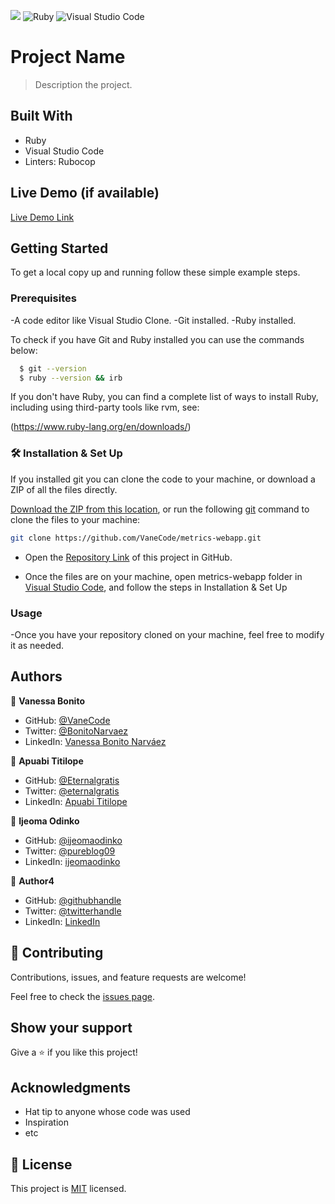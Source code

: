 ![](https://img.shields.io/badge/Microverse-blueviolet) ![Ruby](https://img.shields.io/badge/ruby-%23CC342D.svg?style=for-the-badge&logo=ruby&logoColor=white) ![Visual Studio Code](https://img.shields.io/badge/Visual%20Studio%20Code-0078d7.svg?style=for-the-badge&logo=visual-studio-code&logoColor=white)

# Project Name

> Description the project.


## Built With

- Ruby
- Visual Studio Code
- Linters: Rubocop

## Live Demo (if available)

[Live Demo Link](https://livedemo.com)


## Getting Started

To get a local copy up and running follow these simple example steps.

### Prerequisites

-A code editor like Visual Studio Clone.
-Git installed.
-Ruby installed.

To check if you have Git and Ruby installed you can use the commands below:

 ```sh
   $ git --version
   $ ruby --version && irb
   ```
If you don't have Ruby, you can find a complete list of ways to install Ruby, including using third-party tools like rvm, see:

(https://www.ruby-lang.org/en/downloads/)
### 🛠 Installation & Set Up

If you installed git you can clone the code to your machine, or download a ZIP of all the files directly.

[Download the ZIP from this location](https://github.com/VaneCode/metrics-webapp/archive/refs/heads/main.zip), or run the following [git](https://git-scm.com/downloads) command to clone the files to your machine:

```bash
git clone https://github.com/VaneCode/metrics-webapp.git
```

- Open the [Repository Link](https://github.com/VaneCode/metrics-webapp) of this project in GitHub.

- Once the files are on your machine, open metrics-webapp folder in [Visual Studio Code](https://code.visualstudio.com/), and follow the steps in Installation & Set Up

### Usage

-Once you have your repository cloned on your machine, feel free to modify it as needed.

## Authors

👤 **Vanessa Bonito**

- GitHub: [@VaneCode](https://github.com/VaneCode)
- Twitter: [@BonitoNarvaez](https://twitter.com/BonitoNarvaez)
- LinkedIn: [Vanessa Bonito Narváez](https://www.linkedin.com/in/vanessa-bonito-narvaez/)

👤 **Apuabi Titilope**

- GitHub: [@Eternalgratis](https://github.com/Eternalgratis)
- Twitter: [@eternalgratis](https://twitter.com/eternalgratis)
- LinkedIn: [Apuabi Titilope](https://www.linkedin.com/in/titilope-apuabi/)

👤 **Ijeoma Odinko**

- GitHub: [@ijeomaodinko](https://github.com/ijeomaodinko)
- Twitter: [@pureblog09](https://twitter.com/iodinko)
- LinkedIn: [ijeomaodinko](https://linkedin.com/in/ijeomaodinko)


👤 **Author4**

- GitHub: [@githubhandle](https://github.com/githubhandle)
- Twitter: [@twitterhandle](https://twitter.com/twitterhandle)
- LinkedIn: [LinkedIn](https://linkedin.com/in/linkedinhandle)

## 🤝 Contributing

Contributions, issues, and feature requests are welcome!

Feel free to check the [issues page](../../issues/).

## Show your support

Give a ⭐️ if you like this project!

## Acknowledgments

- Hat tip to anyone whose code was used
- Inspiration
- etc

## 📝 License

This project is [MIT](./MIT.md) licensed.
